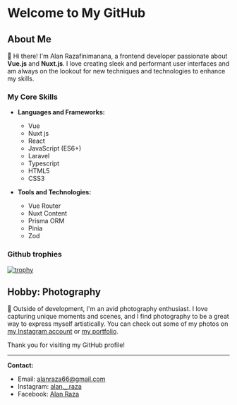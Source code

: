 # Welcome to My GitHub

## About Me

👋 Hi there! I'm Alan Razafinimanana, a frontend developer passionate about **Vue.js** and **Nuxt.js**. I love creating sleek and performant user interfaces and am always on the lookout for new techniques and technologies to enhance my skills.

### My Core Skills

- **Languages and Frameworks:**
  - Vue
  - Nuxt js
  - React
  - JavaScript (ES6+)
  - Laravel
  - Typescript
  - HTML5
  - CSS3

- **Tools and Technologies:**
  - Vue Router
  - Nuxt Content
  - Prisma ORM
  - Pinia
  - Zod
 
### Github trophies
[![trophy](https://github-profile-trophy.vercel.app/?username=AlanRaza66&theme=onedark)](https://github.com/ryo-ma/github-profile-trophy)

## Hobby: Photography

📸 Outside of development, I'm an avid photography enthusiast. I love capturing unique moments and scenes, and I find photography to be a great way to express myself artistically. You can check out some of my photos on [my Instagram account](https://www.instagram.com/alan._.raza/) or [my portfolio](https://alanraza66.onrender.com/).

Thank you for visiting my GitHub profile!

---

**Contact:**

- Email: [alanraza66@gmail.com](mailto:alanraza66@gmail.com)
- Instagram: [alan._.raza](https://www.instagram.com/alan._.raza/)
- Facebook: [Alan Raza](https://www.facebook.com/alan.raza.587)
